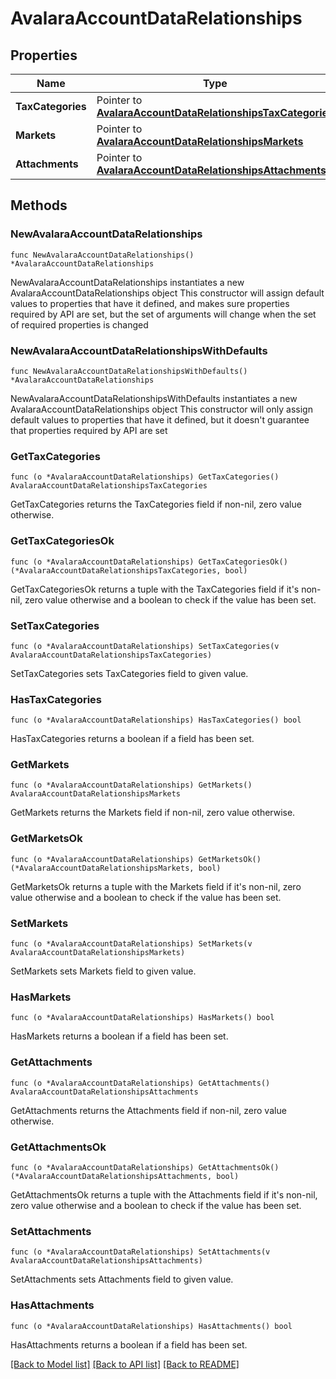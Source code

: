 # AvalaraAccountDataRelationships

## Properties

Name | Type | Description | Notes
------------ | ------------- | ------------- | -------------
**TaxCategories** | Pointer to [**AvalaraAccountDataRelationshipsTaxCategories**](AvalaraAccountDataRelationshipsTaxCategories.md) |  | [optional] 
**Markets** | Pointer to [**AvalaraAccountDataRelationshipsMarkets**](AvalaraAccountDataRelationshipsMarkets.md) |  | [optional] 
**Attachments** | Pointer to [**AvalaraAccountDataRelationshipsAttachments**](AvalaraAccountDataRelationshipsAttachments.md) |  | [optional] 

## Methods

### NewAvalaraAccountDataRelationships

`func NewAvalaraAccountDataRelationships() *AvalaraAccountDataRelationships`

NewAvalaraAccountDataRelationships instantiates a new AvalaraAccountDataRelationships object
This constructor will assign default values to properties that have it defined,
and makes sure properties required by API are set, but the set of arguments
will change when the set of required properties is changed

### NewAvalaraAccountDataRelationshipsWithDefaults

`func NewAvalaraAccountDataRelationshipsWithDefaults() *AvalaraAccountDataRelationships`

NewAvalaraAccountDataRelationshipsWithDefaults instantiates a new AvalaraAccountDataRelationships object
This constructor will only assign default values to properties that have it defined,
but it doesn't guarantee that properties required by API are set

### GetTaxCategories

`func (o *AvalaraAccountDataRelationships) GetTaxCategories() AvalaraAccountDataRelationshipsTaxCategories`

GetTaxCategories returns the TaxCategories field if non-nil, zero value otherwise.

### GetTaxCategoriesOk

`func (o *AvalaraAccountDataRelationships) GetTaxCategoriesOk() (*AvalaraAccountDataRelationshipsTaxCategories, bool)`

GetTaxCategoriesOk returns a tuple with the TaxCategories field if it's non-nil, zero value otherwise
and a boolean to check if the value has been set.

### SetTaxCategories

`func (o *AvalaraAccountDataRelationships) SetTaxCategories(v AvalaraAccountDataRelationshipsTaxCategories)`

SetTaxCategories sets TaxCategories field to given value.

### HasTaxCategories

`func (o *AvalaraAccountDataRelationships) HasTaxCategories() bool`

HasTaxCategories returns a boolean if a field has been set.

### GetMarkets

`func (o *AvalaraAccountDataRelationships) GetMarkets() AvalaraAccountDataRelationshipsMarkets`

GetMarkets returns the Markets field if non-nil, zero value otherwise.

### GetMarketsOk

`func (o *AvalaraAccountDataRelationships) GetMarketsOk() (*AvalaraAccountDataRelationshipsMarkets, bool)`

GetMarketsOk returns a tuple with the Markets field if it's non-nil, zero value otherwise
and a boolean to check if the value has been set.

### SetMarkets

`func (o *AvalaraAccountDataRelationships) SetMarkets(v AvalaraAccountDataRelationshipsMarkets)`

SetMarkets sets Markets field to given value.

### HasMarkets

`func (o *AvalaraAccountDataRelationships) HasMarkets() bool`

HasMarkets returns a boolean if a field has been set.

### GetAttachments

`func (o *AvalaraAccountDataRelationships) GetAttachments() AvalaraAccountDataRelationshipsAttachments`

GetAttachments returns the Attachments field if non-nil, zero value otherwise.

### GetAttachmentsOk

`func (o *AvalaraAccountDataRelationships) GetAttachmentsOk() (*AvalaraAccountDataRelationshipsAttachments, bool)`

GetAttachmentsOk returns a tuple with the Attachments field if it's non-nil, zero value otherwise
and a boolean to check if the value has been set.

### SetAttachments

`func (o *AvalaraAccountDataRelationships) SetAttachments(v AvalaraAccountDataRelationshipsAttachments)`

SetAttachments sets Attachments field to given value.

### HasAttachments

`func (o *AvalaraAccountDataRelationships) HasAttachments() bool`

HasAttachments returns a boolean if a field has been set.


[[Back to Model list]](../README.md#documentation-for-models) [[Back to API list]](../README.md#documentation-for-api-endpoints) [[Back to README]](../README.md)


